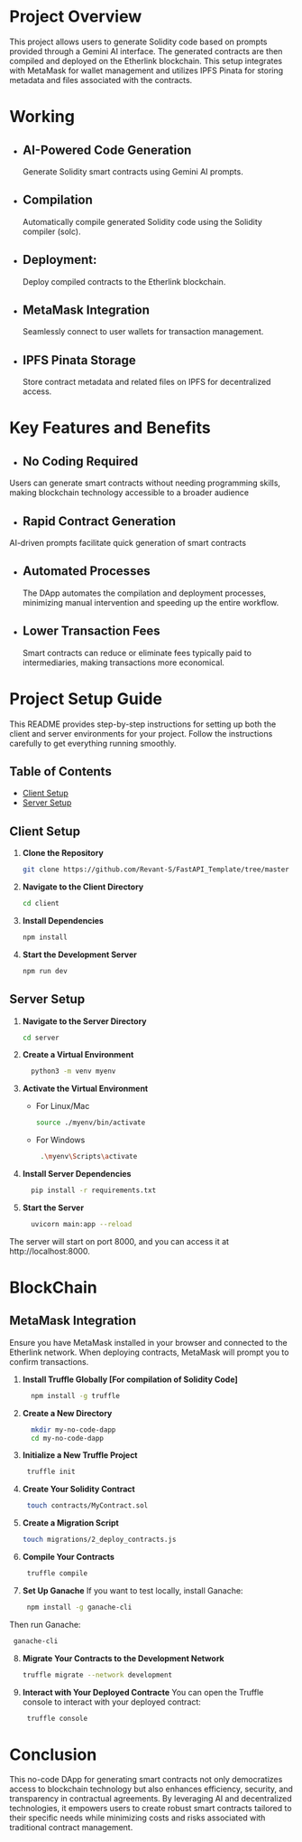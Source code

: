 # Project Overview

This project allows users to generate Solidity code based on prompts provided through a Gemini AI interface. The generated contracts are then compiled and deployed on the Etherlink blockchain. This setup integrates with MetaMask for wallet management and utilizes IPFS Pinata for storing metadata and files associated with the contracts.

# Working
- ## AI-Powered Code Generation
  Generate Solidity smart contracts using Gemini AI prompts.
- ## Compilation
  Automatically compile generated Solidity code using the Solidity compiler (solc).
- ## Deployment:
  Deploy compiled contracts to the Etherlink blockchain.
- ## MetaMask Integration
  Seamlessly connect to user wallets for transaction management.
- ## IPFS Pinata Storage
  Store contract metadata and related files on IPFS for decentralized access.

# Key Features and Benefits
   - ## No Coding Required
  Users can generate smart contracts without needing programming skills, making blockchain technology accessible to a broader audience
   - ## Rapid Contract Generation
   AI-driven prompts facilitate quick generation of smart contracts
   - ## Automated Processes
     The DApp automates the compilation and deployment processes,       minimizing manual intervention and speeding up the entire workflow.
   - ## Lower Transaction Fees
     Smart contracts can reduce or eliminate fees typically paid to intermediaries, making transactions more economical.
   
# Project Setup Guide

This README provides step-by-step instructions for setting up both the client and server environments for your project. Follow the instructions carefully to get everything running smoothly.

## Table of Contents
- [Client Setup](#client-setup)
- [Server Setup](#server-setup)

## Client Setup

1. **Clone the Repository**
   ```bash
   git clone https://github.com/Revant-S/FastAPI_Template/tree/master
   ```
2. **Navigate to the Client Directory**
   ```bash
   cd client
   ```
3. **Install Dependencies**
   ```bash
   npm install
   ```
4. **Start the Development Server**
   ```bash
   npm run dev
   ```
## Server Setup

1. **Navigate to the Server Directory**
   ```bash
   cd server
   ```
2. **Create a Virtual Environment**
   ```bash
     python3 -m venv myenv
   ```
3. **Activate the Virtual Environment**
      - For Linux/Mac
         ```bash
         source ./myenv/bin/activate
         ```
      - For Windows
        ```bash
         .\myenv\Scripts\activate
         ```
  
4. **Install Server Dependencies**
   ```bash
     pip install -r requirements.txt
   ```
5. **Start the Server**
   ```bash
     uvicorn main:app --reload
   ```
The server will start on port 8000, and you can access it at http://localhost:8000.

# BlockChain 
   ## MetaMask Integration
  Ensure you have MetaMask installed in your browser and connected to the Etherlink network. When deploying contracts, MetaMask will prompt you to confirm transactions.
      
1. **Install Truffle Globally [For compilation of Solidity Code]**
   ```bash
     npm install -g truffle
   ```
2. **Create a New Directory**
   ```bash
     mkdir my-no-code-dapp
     cd my-no-code-dapp
   ```
3. **Initialize a New Truffle Project**
   ```bash
    truffle init
   ```
4. **Create Your Solidity Contract**
   ```bash
    touch contracts/MyContract.sol
   ```
5. **Create a Migration Script**
   ```bash
   touch migrations/2_deploy_contracts.js
   ```
6. **Compile Your Contracts**
   ```bash
    truffle compile
   ```
7. **Set Up Ganache**
If you want to test locally, install Ganache:
   ```bash
    npm install -g ganache-cli
   ```
Then run Ganache:
   ```bash
    ganache-cli
   ```
8. **Migrate Your Contracts to the Development Network**
   ```bash
   truffle migrate --network development 
   ```
9. **Interact with Your Deployed Contracte**
   You can open the Truffle console to interact with your deployed contract:
   ```bash
    truffle console
   ```

   
# Conclusion
This no-code DApp for generating smart contracts not only democratizes access to blockchain technology but also enhances efficiency, security, and transparency in contractual agreements. By leveraging AI and decentralized technologies, it empowers users to create robust smart contracts tailored to their specific needs while minimizing costs and risks associated with traditional contract management.
